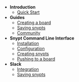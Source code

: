 * __Introduction__
    * [Quick Start](/)
* __Guides__    
    * [Creating a board](/docs/guides/creating_boards.md)   
    * [Saving snypts](/docs/guides/saving_snypts.md)   
    * [Community](/docs/guides/community.md)   
* __Snypt Command Line Interface__
    * [Installation](/docs/cli/installation?id=installation)   
    * [Configuration](/docs/cli/installation?id=configure-snypt-cli)   
    * [Creating snypts](/docs/cli/creating_snypts.md) 
    * [Pushing to a board](/docs/cli/pushing_snypts.md) 
* __Slack__
    * [Integration](/docs/slack/integration?id=slack-integration)
    * [Saving snypts](/docs/slack/integration?id=saving-snypts)    
